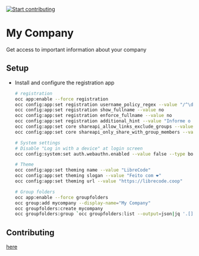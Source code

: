 [![Start contributing](https://img.shields.io/github/issues/LibreCodeCoop/my_company/good%20first%20issue?color=7057ff&label=Contribute)](https://github.com/LibreCodeCoop/my_company/issues?q=is%3Aissue+is%3Aopen+sort%3Aupdated-desc+label%3A%22good+first+issue%22)

# My Company

Get access to important information about your company

## Setup

* Install and configure the registration app
  ```bash
  # registration
  occ app:enable --force registration
  occ config:app:set registration username_policy_regex --value "/^\d{11}$/"
  occ config:app:set registration show_fullname --value no
  occ config:app:set registration enforce_fullname --value no
  occ config:app:set registration additional_hint --value "Informe o seu CPF como nome de usuário utilizando apenas números"
  occ config:app:set core shareapi_allow_links_exclude_groups --value "[\"waiting-approval\"]"
  occ config:app:set core shareapi_only_share_with_group_members --value no

  # System settings
  # Disable "Log in with a device" at login screen
  occ config:system:set auth.webauthn.enabled --value false --type boolean

  # Theme
  occ config:app:set theming name --value "LibreCode"
  occ config:app:set theming slogan --value "Feito com ❤️"
  occ config:app:set theming url --value "https://librecode.coop"

  # Group folders
  occ app:enable --force groupfolders
  occ group:add mycompany --display-name="My Company"
  occ groupfolders:create mycompany
  occ groupfolders:group `occ groupfolders:list --output=json|jq '.[]|select(.mount_point=="mycompany")|.id'` mycompany
  ```

## Contributing

[here](.github/CONTRIBUTING.md)
